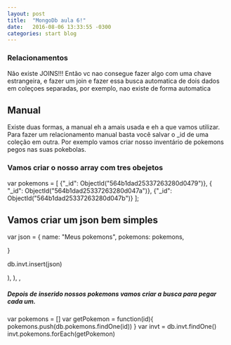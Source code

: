 ```yaml
---
layout: post
title:  "MongoDb aula 6!"
date:   2016-08-06 13:33:55 -0300
categories: start blog
---
```



### Relacionamentos

Não existe JOINS!!!
Então vc nao consegue fazer algo com uma chave estrangeira, e fazer um join e fazer essa busca automatica
de dois dados em coleçoes separadas, por exemplo, nao existe de forma automatica

## Manual
Existe duas formas, a manual eh a amais usada e eh a que vamos utilizar.
Para fazer um relacionamento manual basta você salvar o _id de uma coleção em outra. Por exemplo vamos criar nosso inventário de pokemons pegos nas suas pokebolas.

### Vamos criar o nosso array com tres obejetos
var pokemons = [
  {"_id": ObjectId("564b1dad25337263280d0479")},
  { "_id": ObjectId("564b1dad25337263280d047a")},
  {"_id": ObjectId("564b1dad25337263280d047b")}
];

## Vamos criar um json bem simples
var json = {
  name: "Meus pokemons",
  pokemons: pokemons,
  
}

db.invt.insert(json)

  ),
 ),
  ,
##### Depois de inserido nossos pokemons vamos criar a busca para pegar cada um.
var pokemons = []
var getPokemon = function(id){ pokemons.push(db.pokemons.findOne(id)) }
var invt = db.invt.findOne()
invt.pokemons.forEach(getPokemon)
